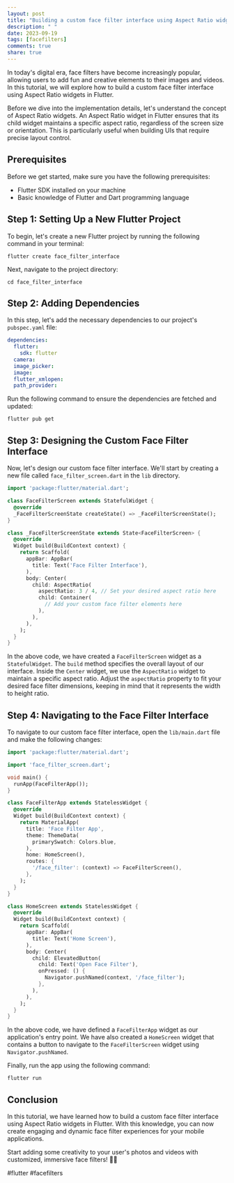 ```yaml
---
layout: post
title: "Building a custom face filter interface using Aspect Ratio widgets in Flutter"
description: " "
date: 2023-09-19
tags: [facefilters]
comments: true
share: true
---
```


In today's digital era, face filters have become increasingly popular, allowing users to add fun and creative elements to their images and videos. In this tutorial, we will explore how to build a custom face filter interface using Aspect Ratio widgets in Flutter.

Before we dive into the implementation details, let's understand the concept of Aspect Ratio widgets. An Aspect Ratio widget in Flutter ensures that its child widget maintains a specific aspect ratio, regardless of the screen size or orientation. This is particularly useful when building UIs that require precise layout control.

## Prerequisites

Before we get started, make sure you have the following prerequisites:

- Flutter SDK installed on your machine
- Basic knowledge of Flutter and Dart programming language

## Step 1: Setting Up a New Flutter Project

To begin, let's create a new Flutter project by running the following command in your terminal:

```flutter
flutter create face_filter_interface
```

Next, navigate to the project directory:

```flutter
cd face_filter_interface
```

## Step 2: Adding Dependencies

In this step, let's add the necessary dependencies to our project's `pubspec.yaml` file:

```yaml
dependencies:
  flutter:
    sdk: flutter
  camera:
  image_picker:
  image:
  flutter_xmlopen:
  path_provider:
```

Run the following command to ensure the dependencies are fetched and updated:

```flutter
flutter pub get
```

## Step 3: Designing the Custom Face Filter Interface

Now, let's design our custom face filter interface. We'll start by creating a new file called `face_filter_screen.dart` in the `lib` directory.

```dart
import 'package:flutter/material.dart';

class FaceFilterScreen extends StatefulWidget {
  @override
  _FaceFilterScreenState createState() => _FaceFilterScreenState();
}

class _FaceFilterScreenState extends State<FaceFilterScreen> {
  @override
  Widget build(BuildContext context) {
    return Scaffold(
      appBar: AppBar(
        title: Text('Face Filter Interface'),
      ),
      body: Center(
        child: AspectRatio(
          aspectRatio: 3 / 4, // Set your desired aspect ratio here
          child: Container(
            // Add your custom face filter elements here
          ),
        ),
      ),
    );
  }
}
```

In the above code, we have created a `FaceFilterScreen` widget as a `StatefulWidget`. The `build` method specifies the overall layout of our interface. Inside the `Center` widget, we use the `AspectRatio` widget to maintain a specific aspect ratio. Adjust the `aspectRatio` property to fit your desired face filter dimensions, keeping in mind that it represents the width to height ratio.

## Step 4: Navigating to the Face Filter Interface

To navigate to our custom face filter interface, open the `lib/main.dart` file and make the following changes:

```dart
import 'package:flutter/material.dart';

import 'face_filter_screen.dart';

void main() {
  runApp(FaceFilterApp());
}

class FaceFilterApp extends StatelessWidget {
  @override
  Widget build(BuildContext context) {
    return MaterialApp(
      title: 'Face Filter App',
      theme: ThemeData(
        primarySwatch: Colors.blue,
      ),
      home: HomeScreen(),
      routes: {
        '/face_filter': (context) => FaceFilterScreen(),
      },
    );
  }
}

class HomeScreen extends StatelessWidget {
  @override
  Widget build(BuildContext context) {
    return Scaffold(
      appBar: AppBar(
        title: Text('Home Screen'),
      ),
      body: Center(
        child: ElevatedButton(
          child: Text('Open Face Filter'),
          onPressed: () {
            Navigator.pushNamed(context, '/face_filter');
          },
        ),
      ),
    );
  }
}
```

In the above code, we have defined a `FaceFilterApp` widget as our application's entry point. We have also created a `HomeScreen` widget that contains a button to navigate to the `FaceFilterScreen` widget using `Navigator.pushNamed`.

Finally, run the app using the following command:

```flutter
flutter run
```

## Conclusion

In this tutorial, we have learned how to build a custom face filter interface using Aspect Ratio widgets in Flutter. With this knowledge, you can now create engaging and dynamic face filter experiences for your mobile applications.

Start adding some creativity to your user's photos and videos with customized, immersive face filters! 📸✨

#flutter #facefilters